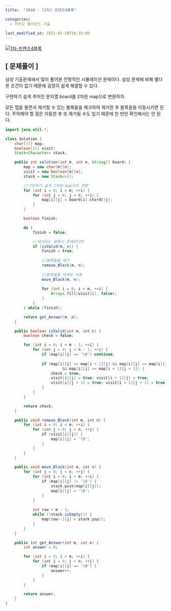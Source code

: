 ```yaml
---
title:  "2018 - [1차] 프렌즈4블록"

categories:
  - 카카오 블라인드 기출
  
last_modified_at: 2021-01-28T18:35:00
---
```


[![1차-프렌즈4블록](https://user-images.githubusercontent.com/53072057/106090064-99d27180-616c-11eb-803f-a062d987d620.JPG)](https://programmers.co.kr/learn/courses/30/lessons/17679)  

<h2>[ 문제풀이 ]</h2>  
삼성 기출문제에서 많이 풀어본 전형적인 시뮬레이션 문제이다. 삼성 문제에 비해 별다른 조건이 없기 때문에 굉장히 쉽게 해결할 수 있다.  

구현하기 쉽게 주어진 문자열 board를 2차원 map으로 변환하자.  

모든 맵을 돌면서 제거할 수 있는 블록들을 체크하여 제거한 후 블록들을 이동시키면 된다. 주의해야 할 점은 이동한 후 또 제거될 수도 있기 때문에 한 번만 확인해서는 안 된다.  

```java
import java.util.*;

class Solution {
	char[][] map;
	boolean[][] visit;
	Stack<Character> stack;

	public int solution(int m, int n, String[] board) {
		map = new char[m][n];
		visit = new boolean[m][n];
		stack = new Stack<>();

		//구현하기 쉽게 2차원 map으로 변환
		for (int i = 0; i < m; ++i) {
			for (int j = 0; j < n; ++j) {
				map[i][j] = board[i].charAt(j);
			}
		}

		boolean finish;

		do {
			finish = false;

			//제거되는 블록이 존재한다면
			if (isValid(m, n)) {
				finish = true;
				
				//블록들을 제거
				remove_Block(m, n);
				
				//블록들을 아래로 이동
				move_Block(m, n);
				
				for (int i = 0; i < m; ++i) {
					Arrays.fill(visit[i], false);
				}
			}
		} while (finish);

		return get_Answer(m, n);
	}

	public boolean isValid(int m, int n) {
		boolean check = false;

		for (int i = 0; i < m - 1; ++i) {
			for (int j = 0; j < n - 1; ++j) {
				if (map[i][j] == '\0') continue;
				
				if (map[i][j] == map[i + 1][j] && map[i][j] == map[i][j + 1] 
                         && map[i][j] == map[i + 1][j + 1]) {
					check = true;
					visit[i][j] = true; visit[i + 1][j] = true;
					visit[i][j + 1] = true; visit[i + 1][j + 1] = true;
				}
			}
		}

		return check;
	}

	public void remove_Block(int m, int n) {
		for (int i = 0; i < m; ++i) {
			for (int j = 0; j < n; ++j) {
				if (visit[i][j]) {
					map[i][j] = '\0';
				}
			}
		}
	}

	public void move_Block(int m, int n) {
		for (int j = 0; j < n; ++j) {
			for (int i = 0; i < m; ++i) {
				if (map[i][j] != '\0') {
					stack.push(map[i][j]);
					map[i][j] = '\0';
				}
			}
			
			int row = m - 1;
			while (!stack.isEmpty()) {
				map[row--][j] = stack.pop();
			}
		}
	}

	public int get_Answer(int m, int n) {
		int answer = 0;

		for (int i = 0; i < m; ++i) {
			for (int j = 0; j < n; ++j) {
				if (map[i][j] == '\0') {
					answer++;
				}
			}
		}

		return answer;
	}
}
```